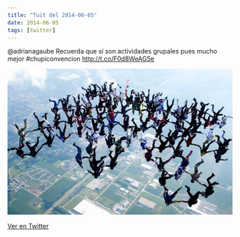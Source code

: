 ```yaml
---
title: "Tuit del 2014-06-05"
date: 2014-06-05
tags: [twitter]
---
```


@adrianagaube Recuerda que sí son actividades grupales pues mucho mejor #chupiconvencion http://t.co/F0d8WeAG5e

![Imagen](/assets/images/474514878842302464-BpXQxJdIYAIxddB.jpg)

[Ver en Twitter](https://twitter.com/i/web/status/474514878842302464)
